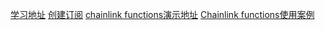 [学习地址](https://www.bilibili.com/video/BV1Qp421S7Ar/?spm_id_from=333.999.0.0&vd_source=35e66fb56cf7f295e7d1d550f772c64d)
[创建订阅](https://docs.chain.link/chainlink-functions/resources/subscriptions)
[chainlink functions演示地址](https://functions.chain.link/playground)
[Chainlink functions使用案例](https://usechainlinkfunctions.com/)